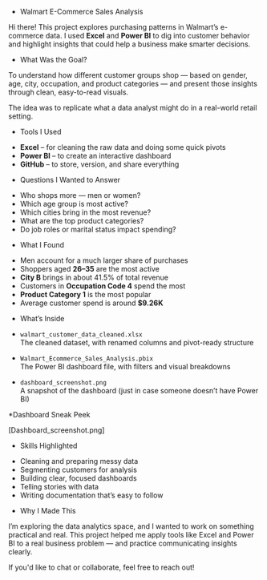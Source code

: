* Walmart E-Commerce Sales Analysis

Hi there! This project explores purchasing patterns in Walmart’s e-commerce data. I used **Excel** and **Power BI** to dig into customer behavior and highlight insights that could help a business make smarter decisions.



* What Was the Goal?

To understand how different customer groups shop — based on gender, age, city, occupation, and product categories — and present those insights through clean, easy-to-read visuals.

The idea was to replicate what a data analyst might do in a real-world retail setting.



* Tools I Used

- **Excel** – for cleaning the raw data and doing some quick pivots  
- **Power BI** – to create an interactive dashboard  
- **GitHub** – to store, version, and share everything



* Questions I Wanted to Answer

- Who shops more — men or women?  
- Which age group is most active?  
- Which cities bring in the most revenue?  
- What are the top product categories?  
- Do job roles or marital status impact spending?



* What I Found

- Men account for a much larger share of purchases  
- Shoppers aged **26–35** are the most active  
- **City B** brings in about 41.5% of total revenue  
- Customers in **Occupation Code 4** spend the most  
- **Product Category 1** is the most popular  
- Average customer spend is around **$9.26K**



* What’s Inside

- `walmart_customer_data_cleaned.xlsx`  
  The cleaned dataset, with renamed columns and pivot-ready structure

- `Walmart_Ecommerce_Sales_Analysis.pbix`  
  The Power BI dashboard file, with filters and visual breakdowns

- `dashboard_screenshot.png`  
  A snapshot of the dashboard (just in case someone doesn’t have Power BI)



*Dashboard Sneak Peek

[Dashboard_screenshot.png]


* Skills Highlighted

- Cleaning and preparing messy data  
- Segmenting customers for analysis  
- Building clear, focused dashboards  
- Telling stories with data  
- Writing documentation that’s easy to follow



* Why I Made This

I’m exploring the data analytics space, and I wanted to work on something practical and real. This project helped me apply tools like Excel and Power BI to a real business problem — and practice communicating insights clearly.

If you'd like to chat or collaborate, feel free to reach out!
